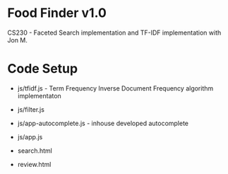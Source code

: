 # Food Finder v1.0 #

CS230 - Faceted Search implementation and TF-IDF implementation with Jon M.

# Code Setup #
* js/tfidf.js - Term Frequency Inverse Document Frequency algorithm implementaton
* js/filter.js
* js/app-autocomplete.js - inhouse developed autocomplete
* js/app.js

* search.html
* review.html
